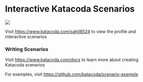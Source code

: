 # Interactive Katacoda Scenarios

[![](http://shields.katacoda.com/katacoda/sahil8524/count.svg)](https://www.katacoda.com/sahil8524 "Get your profile on Katacoda.com")

Visit https://www.katacoda.com/sahil8524 to view the profile and interactive scenarios

### Writing Scenarios
Visit https://www.katacoda.com/docs to learn more about creating Katacoda scenarios

For examples, visit https://github.com/katacoda/scenario-example
